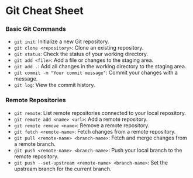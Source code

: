 # Git Cheat Sheet

### Basic Git Commands

* `git init`: Initialize a new Git repository.
* `git clone <repository>`: Clone an existing repository.
* `git status`: Check the status of your working directory.
* `git add <file>`: Add a file or changes to the staging area.
* `git add .`: Add all changes in the working directory to the staging area.
* `git commit -m "Your commit message"`: Commit your changes with a message.
* `git log`: View the commit history.

### Remote Repositories

* `git remote`: List remote repositories connected to your local repository.
* `git remote add <name> <url>`: Add a remote repository.
* `git remote remove <name>`: Remove a remote repository.
* `git fetch <remote-name>`: Fetch changes from a remote repository.
* `git pull <remote-name> <branch-name>`: Fetch and merge changes from a remote branch.
* `git push <remote-name> <branch-name>`: Push your local branch to the remote repository.
* `git push --set-upstream <remote-name> <branch-name>`: Set the upstream branch for the current branch.
